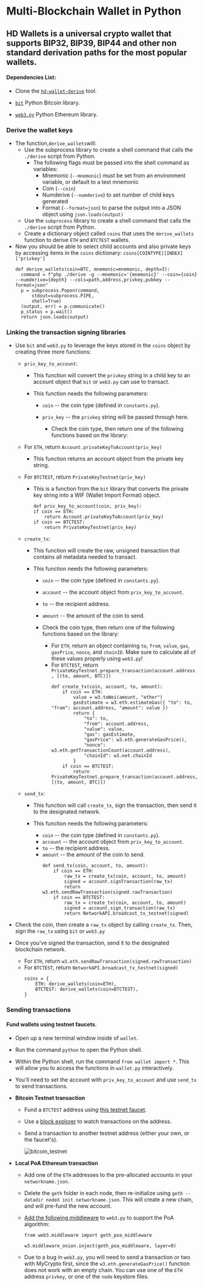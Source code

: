 # Multi-Blockchain Wallet in Python

## HD Wallets is a universal crypto wallet that supports BIP32, BIP39, BIP44 and other non standard derivation paths for the most popular wallets.

#### Dependencies List:
- Clone the [`hd-wallet-derive`](https://github.com/dan-da/hd-wallet-derive) tool.

- [`bit`](https://ofek.github.io/bit/) Python Bitcoin library.

- [`web3.py`](https://github.com/ethereum/web3.py) Python Ethereum library.

### Derive the wallet keys

- The function,`derive_wallets`will:
    - Use the subprocess library to create a shell command that calls the `./derive` script from Python.
       - The following flags must be passed into the shell command as variables:
          - Mnemonic (`--mnemonic`) must be set from an environment variable, or default to a test mnemonic
          - Coin (`--coin`)
          - Numderive (`--numderive`) to set number of child keys generated
          - Format (`--format=json`) to parse the output into a JSON object using `json.loads(output)`
    - Use the `subprocess` library to create a shell command that calls the `./derive` script from Python.
    - Create a dictionary object called `coins` that uses the `derive_wallets` function to derive `ETH` and `BTCTEST` wallets.
- Now you should be able to select child accounts and also private keys by accessing items in the `coins` dictionary: `coins[COINTYPE][INDEX]['privkey']`
  ```
  def derive_wallets(coin=BTC, mnemonic=mnemonic, depth=3):
    command = f"php ./derive -g --mnemonic='{mnemonic}' --coin={coin} --numderive={depth} --cols=path,address,privkey,pubkey --format=json"
    p = subprocess.Popen(command,
        stdout=subprocess.PIPE,
        shell=True)
    (output, err) = p.communicate()
    p_status = p.wait()
    return json.loads(output)
  ```

### Linking the transaction signing libraries

 - Use `bit` and `web3.py` to leverage the keys stored in the `coins` object by creating three more functions:

      - `priv_key_to_account`:
  
          - This function will convert the `privkey` string in a child key to an account object that `bit` or `web3.py` can use to transact.
          - This function needs the following parameters:

            - `coin` -- the coin type (defined in `constants.py`).
            - `priv_key` -- the `privkey` string will be passed through here.

               - Check the coin type, then return one of the following functions based on the library:

      - For `ETH`, return `Account.privateKeyToAccount(priv_key)`
          - This function returns an account object from the private key string. 
      - For `BTCTEST`, return `PrivateKeyTestnet(priv_key)`
          - This is a function from the `bit` library that converts the private key string into a WIF (Wallet Import Format) object.
            ```
            def priv_key_to_account(coin, priv_key):
            if coin == ETH:
                return Account.privateKeyToAccount(priv_key)
            if coin == BTCTEST:
                return PrivateKeyTestnet(priv_key)
            ```

    - `create_tx`: 
      - This function will create the raw, unsigned transaction that contains all metadata needed to transact.
      - This function needs the following parameters:

        - `coin` -- the coin type (defined in `constants.py`).
        - `account` -- the account object from `priv_key_to_account`.
        - `to` -- the recipient address.
        - `amount` -- the amount of the coin to send.
        - Check the coin type, then return one of the following functions based on the library:

          - For `ETH`, return an object containing `to`, `from`, `value`, `gas`, `gasPrice`, `nonce`, and `chainID`.
            Make sure to calculate all of these values properly using `web3.py`!
          - For `BTCTEST`, return `PrivateKeyTestnet.prepare_transaction(account.address, [(to, amount, BTC)])`
            ```
            def create_tx(coin, account, to, amount):
                if coin == ETH:
                    value = w3.toWei(amount, "ether")
                    gasEstimate = w3.eth.estimateGas({ "to": to, "from": account.address, "amount": value })
                    return {
                        "to": to,
                        "from": account.address,
                        "value": value,
                        "gas": gasEstimate,
                        "gasPrice": w3.eth.generateGasPrice(),
                        "nonce": w3.eth.getTransactionCount(account.address),
                        "chainId": w3.net.chainId
                    }
                if coin == BTCTEST:
                    return PrivateKeyTestnet.prepare_transaction(account.address, [(to, amount, BTC)])
            ```

    - `send_tx`:
       - This function will call `create_tx`, sign the transaction, then send it to the designated network.
       - This function needs the following parameters:

         - `coin` -- the coin type (defined in `constants.py`).
         - `account` -- the account object from `priv_key_to_account`.
         - `to` -- the recipient address.
         - `amount` -- the amount of the coin to send.
            ```
            def send_tx(coin, account, to, amount):
                if coin == ETH:
                    raw_tx = create_tx(coin, account, to, amount)
                    signed = account.signTransaction(raw_tx)
                    return w3.eth.sendRawTransaction(signed.rawTransaction)
                if coin == BTCTEST:
                    raw_tx = create_tx(coin, account, to, amount)
                    signed = account.sign_transaction(raw_tx)
                    return NetworkAPI.broadcast_tx_testnet(signed)
            ```

  - Check the coin, then create a `raw_tx` object by calling `create_tx`. Then, sign the `raw_tx` using `bit` or `web3.py` 

  - Once you've signed the transaction, send it to the designated blockchain network.

    - For `ETH`, return `w3.eth.sendRawTransaction(signed.rawTransaction)`
    - For `BTCTEST`, return `NetworkAPI.broadcast_tx_testnet(signed)`
      ```
      coins = {
          ETH: derive_wallets(coin=ETH),
          BTCTEST: derive_wallets(coin=BTCTEST),
      }
      ```

### Sending transactions

#### Fund wallets using testnet faucets.
  - Open up a new terminal window inside of `wallet`.
  - Run the command `python` to open the Python shell. 
  - Within the Python shell, run the command `from wallet import *`. This will allow you to access the functions in `wallet.py` interactively.
  - You'll need to set the account with  `priv_key_to_account` and use `send_tx` to send transactions.

  - **Bitcoin Testnet transaction**

    - Fund a `BTCTEST` address using [this testnet faucet](https://testnet-faucet.mempool.co/).

    - Use a [block explorer](https://tbtc.bitaps.com/) to watch transactions on the address.

    - Send a transaction to another testnet address (either your own, or the faucet's).
    
      ![bitcoin_testnet](images/bitcoin_testnet.png)
          
  - **Local PoA Ethereum transaction**

    - Add one of the `ETH` addresses to the pre-allocated accounts in your `networkname.json`.

    - Delete the `geth` folder in each node, then re-initialize using `geth --datadir nodeX init networkname.json`.
      This will create a new chain, and will pre-fund the new account.

    - [Add the following middleware](https://web3py.readthedocs.io/en/stable/middleware.html#geth-style-proof-of-authority)
      to `web3.py` to support the PoA algorithm:

      ```
      from web3.middleware import geth_poa_middleware

      w3.middleware_onion.inject(geth_poa_middleware, layer=0)
      ```

    - Due to a bug in `web3.py`, you will need to send a transaction or two with MyCrypto first, since the
      `w3.eth.generateGasPrice()` function does not work with an empty chain. You can use one of the `ETH` address `privkey`,
      or one of the `node` keystore files.

